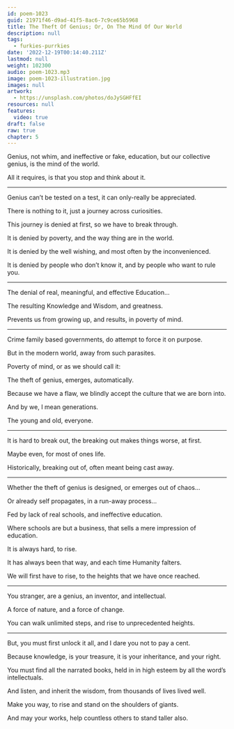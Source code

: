 ```yaml
---
id: poem-1023
guid: 21971f46-d9ad-41f5-8ac6-7c9ce65b5968
title: The Theft Of Genius; Or, On The Mind Of Our World
description: null
tags:
  - furkies-purrkies
date: '2022-12-19T00:14:40.211Z'
lastmod: null
weight: 102300
audio: poem-1023.mp3
image: poem-1023-illustration.jpg
images: null
artwork:
  - https://unsplash.com/photos/doJySGHFfEI
resources: null
features:
  video: true
draft: false
raw: true
chapter: 5
---
```


Genius, not whim, and ineffective or fake, education,
but our collective genius, is the mind of the world.

All it requires,
is that you stop and think about it.

---

Genius can’t be tested on a test,
it can only-really be appreciated.

There is nothing to it,
just a journey across curiosities.

This journey is denied at first,
so we have to break through.

It is denied by poverty,
and the way thing are in the world.

It is denied by the well wishing,
and most often by the inconvenienced.

It is denied by people who don’t know it,
and by people who want to rule you.

---

The denial of real, meaningful,
and effective Education…

The resulting Knowledge
and  Wisdom, and greatness.

Prevents us from growing up,
and results, in poverty of mind.

---

Crime family based governments,
do attempt to force it on purpose.

But in the modern world,
away from such parasites.

Poverty of mind,
or as we should call it:

The theft of genius,
emerges, automatically.

Because we have a flaw,
we blindly accept the culture that we are born into.

And by we,
I mean generations.

The young and old,
everyone.

---

It is hard to break out,
the breaking out makes things worse, at first.

Maybe even,
for most of ones life.

Historically, breaking out of,
often meant being cast away.

---

Whether the theft of genius is designed,
or emerges out of chaos…

Or already self propagates,
in a run-away process…

Fed by lack of real schools,
and ineffective education.

Where schools are but a business,
that sells a mere impression of education.

It is always hard,
to rise.

It has always been that way,
and each time Humanity falters.

We will first have to rise,
to the heights that we have once reached.

---

You stranger, are a genius,
an inventor, and intellectual.

A force of nature,
and a force of change.

You can walk unlimited steps,
and rise to unprecedented heights.

---

But, you must first unlock it all,
and I dare you not to pay a cent.

Because knowledge, is your treasure,
it is your inheritance, and your right.

You must find all the narrated books,
held in in high esteem by all the word’s intellectuals.

And listen, and inherit the wisdom,
from thousands of lives lived well.

Make you way,
to rise and stand on the shoulders of giants.

And may your works,
help countless others to stand taller also.
